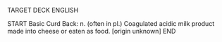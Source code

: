 TARGET DECK
ENGLISH

START
Basic
Curd
Back: n. (often in pl.) Coagulated acidic milk product made into cheese or eaten as food. [origin unknown]
END

